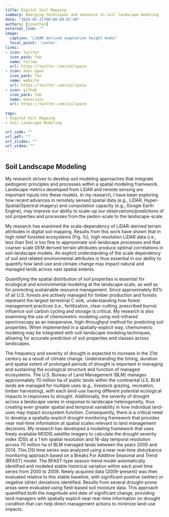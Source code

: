 ```yaml
---
title: Digital Soil Mapping
summary: Emerging techniques and advances in soil landscape modeling
date: "2020-01-31T00:00:00-07:00"
authors: [jonathan]
external_link: ""
image:
  caption: 'LiDAR derived vegetation height model'
  focal_point: 'center'
links:
- icon: twitter
  icon_pack: fab
  name: Follow
  url: https://twitter.com/soilspace
- icon: door-open
  icon_pack: fas
  name: website
  url: https://twitter.com/soilspace
- icon: github
  icon_pack: fab
  name: materials
  url: https://twitter.com/soilspace
  
tags:
- Digitat Soil Mapping
- Soil Landscape Modeling

url_code: ""
url_pdf: ""
url_slides: ""
url_video: ""
---
```


## Soil Landscape Modeling

My research strives to develop soil modeling approaches that integrate pedogenic principles and processes within a spatial modeling framework. Landscape metrics developed from LiDAR and remote sensing are important inputs into these models. In my research, I have been exploring how recent advances in remotely sensed spatial data (e.g., LiDAR, Hyper-Spatial/Spectral imagery) and computation capacity (e.g., Google Earth Engine), may improve our ability to scale-up our observations/predictions of soil properties and processes from the pedon-scale to the landscape-scale.

My research has examined the scale-dependency of LiDAR-derived terrain attributes in digital soil mapping. Results from this work have shown that in high relief forested ecosystems (Fig. 1c), high resolution LiDAR data (i.e., less than 5m) is too fine to approximate soil-landscape processes and that coarser scale DEM derived terrain attributes produce optimal correlations in soil-landscape models. An explicit understanding of the scale dependency of soil and related environmental attributes is thus essential in our ability to quantify how land-use and climate change may impact natural and managed lands across vast spatial extents.

Quantifying the spatial distribution of soil properties is essential for ecological and environmental modeling at the landscape scale, as well as for promoting sustainable resource management. Since approximately 60% of all U.S. forests are actively managed for timber production and forests represent the largest terrestrial C sink, understanding how forest management practices (i.e., fertilization, clear-cutting, prescribed burns) influence soil carbon cycling and storage is critical. My research is also examining the use of chemometric modeling using mid-infrared spectroscopy as an inexpensive, high-throughput method for predicting soil properties. When implemented in a spatially-explicit way, chemometric modeling may be integrated with soil-landscape modeling techniques, allowing for accurate prediction of soil properties and classes across landscapes.

The frequency and severity of drought is expected to increase in the 21st century as a result of climate change. Understanding the timing, duration and spatial extent of prolonged periods of drought is important in managing and sustaining the ecological structure and function of managed ecosystems. The U.S. Bureau of Land Management (BLM) manages approximately 70 million ha of public lands within the continental U.S. BLM lands are managed for multiple uses (e.g., livestock grazing, recreation, timber harvesting), with each land-use having different potential ecological impacts in responses to drought. Additionally, the severity of drought across a landscape varies in response to landscape heterogeneity, thus creating even greater spatial and temporal variability in how individual land-uses may impact ecosystem function. Consequently, there is a critical need to develop a spatially-explicit drought monitoring framework that provides near real-time information at spatial scales relevant to land management decisions. My research has developed a modeling framework that uses freely available MODIS satellite imagery to calculate the drought severity index (DSI) at a 1 km spatial resolution and 16-day temporal resolution across 70 million ha of BLM managed lands between the years 2000 and 2014. This DSI time series was analyzed using a near real-time disturbance monitoring approach based on a Breaks For Additive Seasonal and Trend (BFAST) model. The BFAST-type season-trend model automatically identified and modeled stable historical variation within each pixel time series from 2000 to 2009. Newly acquired data (2009-present) was then evaluated relative to this stable baseline, with significant positive (wetter) or negative (drier) deviations identified. Results from several drought-prone areas were evaluated using field-based soil moisture data. This approach quantified both the magnitude and date of significant change, providing land managers with spatially explicit near real-time information on drought condition that can help direct management actions to minimize land-use impacts.


